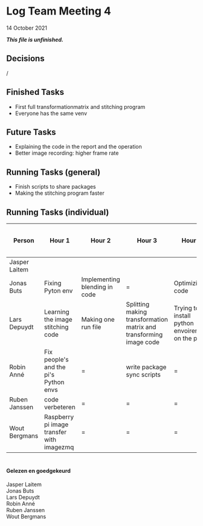 # Log Team Meeting 4
14 October 2021

**_This file is unfinished._**
## Decisions
/

## Finished Tasks
* First full transformationmatrix and stitching program
* Everyone has the same venv

## Future Tasks
* Explaining the code in the report and the operation
* Better image recording: higher frame rate
  
## Running Tasks (general)
* Finish scripts to share packages
* Making the stitching program faster

## Running Tasks (individual)
Person | Hour 1 | Hour 2 | Hour 3 | Hour 4 | After hours (specify time)
------ | ------ | ------ | ------ | ------ | -------------
Jasper Laitem |  |  | | 
Jonas Buts    |  Fixing Pyton env  |  Implementing blending in code   |  =    | Optimizing code
Lars Depuydt  | Learning the image stitching code | Making one run file | Splitting making transformation matrix and transforming image code | Trying to install python envoirement on the pi
Robin Anné    | Fix people's and the pi's Python envs | = |write package sync scripts | =
Ruben Janssen | code verbeteren   |  =   |   =   | =
Wout Bergmans | Raspberry pi image transfer with imagezmq | = | = | =

#
#### Gelezen en goedgekeurd
Jasper Laitem <br/>
Jonas Buts <br/>
Lars Depuydt <br/>
Robin Anné <br/>
Ruben Janssen <br/>
Wout Bergmans
